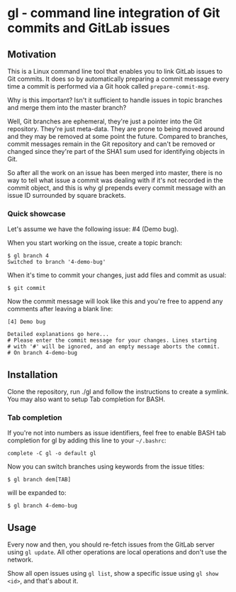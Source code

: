 # gl - command line integration of Git commits and GitLab issues

## Motivation

This is a Linux command line tool that enables you to link GitLab issues to Git commits. It does so by automatically preparing a commit message every time a commit is performed via a Git hook called `prepare-commit-msg`.

Why is this important? Isn't it sufficient to handle issues in topic branches and merge them into the master branch?

Well, Git branches are ephemeral, they're just a pointer into the Git repository. They're just meta-data. They are prone to being moved around and they may be removed at some point the future. Compared to branches, commit messages remain in the Git repository and can't be removed or changed since they're part of the SHA1 sum used for identifying objects in Git.

So after all the work on an issue has been merged into master, there is no way to tell what issue a commit was dealing with if it's not recorded in the commit object, and this is why gl prepends every commit message with an issue ID surrounded by square brackets.

### Quick showcase

Let's assume we have the following issue: #4 (Demo bug). 

When you start working on the issue, create a topic branch:

```
$ gl branch 4
Switched to branch '4-demo-bug'
```

When it's time to commit your changes, just add files and commit as usual:

```
$ git commit
```

Now the commit message will look like this and you're free to append any comments after leaving a blank line:

```
[4] Demo bug

Detailed explanations go here...
# Please enter the commit message for your changes. Lines starting
# with '#' will be ignored, and an empty message aborts the commit.
# On branch 4-demo-bug
```

## Installation

Clone the repository, run ./gl and follow the instructions to create a symlink. You may also want to setup Tab completion for BASH.

### Tab completion

If you're not into numbers as issue identifiers, feel free to enable BASH tab completion for gl by adding this line to your `~/.bashrc`:

```
complete -C gl -o default gl
```

Now you can switch branches using keywords from the issue titles:

```
$ gl branch dem[TAB]
```

will be expanded to:

```
$ gl branch 4-demo-bug
```

## Usage

Every now and then, you should re-fetch issues from the GitLab server using `gl update`. All other operations are local operations and don't use the network.

Show all open issues using `gl list`, show a specific issue using `gl show <id>`, and that's about it.